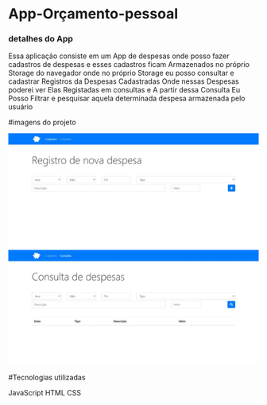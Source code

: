 # **App-Orçamento-pessoal**

### **detalhes do App**
 
 Essa aplicação consiste em um App de despesas onde posso fazer cadastros de despesas e esses cadastros ficam Armazenados no próprio Storage do navegador onde no próprio Storage eu posso consultar e cadastrar Registros da Despesas Cadastradas Onde nessas Despesas poderei ver Elas Registadas em consultas e A partir dessa Consulta Eu Posso Filtrar e pesquisar aquela determinada despesa armazenada pelo usuário
 
 #imagens do projeto
 
![app orçamento pessoal](img/app.jpeg)
![app orçamento pessoal](img/app2.jpeg)

#Tecnologias utilizadas

JavaScript
HTML
CSS





